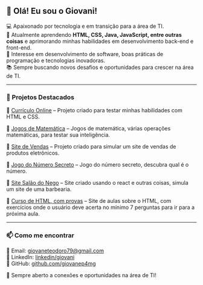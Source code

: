 ## 👋 Olá! Eu sou o Giovani!  

💻 Apaixonado por tecnologia e em transição para a área de TI.  
🚀 Atualmente aprendendo **HTML, CSS, Java, JavaScript, entre outras coisas** e aprimorando minhas habilidades em desenvolvimento back-end e front-end.  
🔎 Interesse em desenvolvimento de software, boas práticas de programação e tecnologias inovadoras.  
📚 Sempre buscando novos desafios e oportunidades para crescer na área de TI.  

---

### 📂 Projetos Destacados  

🔹 [Currículo Online](https://giovanep4mg.github.io/Curriculo_online--Curso_HTML_CSS_Carreira_Desenvolvedor/) – Projeto criado para testar minhas habilidades com HTML e CSS.

🔹 [Jogos de Matemática](https://giovanep4mg.github.io/jogos_de_Matematica_2.0/) – Jogos de matemática, várias operações matemáticas, para testar sua inteligência.

🔹 [Site de Vendas](https://giovanep4mg.github.io/Proway-Computers/produtos) – Projeto criado para simular um site de vendas de produtos eletrônicos.  

🔹 [Jogo do Número Secreto](https://jogo-do-numero-secreto-indol-two.vercel.app/) – Jogo do número secreto, descubra qual é o número.  

🔹 [Site Salão do Nego](https://project-site-salao-nego.vercel.app/) – Site criado usando o react e outras coisas, simula um site de uma barbearia.

🔹 [Curso de HTML, com provas](https://giovanep4mg.github.io/cursinho-de-HTML/) – Site de aulas sobre o HTML, com exercícios onde o usuário deve acerta no mínimo 7 perguntas para ir para a próxima aula.


---

### 📫 Como me encontrar  

📧 Email: [giovaneteodoro79@gmail.com](mailto:giovaneteodoro79@gmail.com)  
💼 LinkedIn: [linkedin/giovani](https://www.linkedin.com/in/giovani-teodoro-martins-4a27a4252/)  
🚀 GitHub: [github.com/giovanep4mg](https://github.com/giovanep4mg)  

📌 Sempre aberto a conexões e oportunidades na área de TI!  

